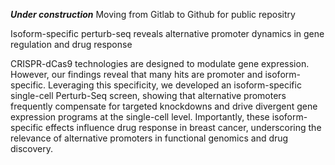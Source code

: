 
***Under construction***
Moving from Gitlab to Github for public repositry

Isoform-specific perturb-seq reveals alternative promoter dynamics in gene regulation and drug response


CRISPR-dCas9 technologies are designed to modulate gene expression. However, our findings reveal that many hits are promoter and isoform-specific. Leveraging this specificity, we developed an isoform-specific single-cell Perturb-Seq screen, showing that alternative promoters frequently compensate for targeted knockdowns and drive divergent gene expression programs at the single-cell level. Importantly, these isoform-specific effects influence drug response in breast cancer, underscoring the relevance of alternative promoters in functional genomics and drug discovery.



